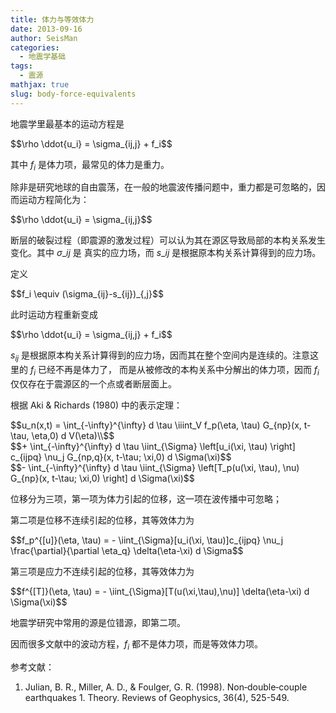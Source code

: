 ```yaml
---
title: 体力与等效体力
date: 2013-09-16
author: SeisMan
categories:
  - 地震学基础
tags:
  - 震源
mathjax: true
slug: body-force-equivalents
---
```


地震学里最基本的运动方程是

<div>$$\rho \ddot{u_i} = \sigma_{ij,j} + f_i$$</div>

其中 $f_i$ 是体力项，最常见的体力是重力。

除非是研究地球的自由震荡，在一般的地震波传播问题中，重力都是可忽略的，因而运动方程简化为：

<div>$$\rho \ddot{u_i} = \sigma_{ij,j}$$</div>

<!--more-->

断层的破裂过程（即震源的激发过程）可以认为其在源区导致局部的本构关系发生变化。其中 $\sigma\_{ij}$ 是
真实的应力场，而 $s\_{ij}$ 是根据原本构关系计算得到的应力场。

定义

<div>$$f_i \equiv (\sigma_{ij}-s_{ij})_{,j}$$</div>

此时运动方程重新变成

<div>$$\rho \ddot{u_i} = \sigma_{ij,j} + f_i$$</div>

$s_{ij}$ 是根据原本构关系计算得到的应力场，因而其在整个空间内是连续的。注意这里的 $f_i$ 已经不再是体力了，
而是从被修改的本构关系中分解出的体力项，因而 $f_i$ 仅仅存在于震源区的一个点或者断层面上。

根据 Aki & Richards (1980) 中的表示定理：

<div>$$u_n(x,t) = \int_{-\infty}^{\infty} d \tau \iiint_V f_p(\eta, \tau) G_{np}(x, t-\tau, \eta,0) d V(\eta)\\$$ </div>

<div> $$+ \int_{-\infty}^{\infty} d \tau \iint_{\Sigma} \left[u_i(\xi, \tau) \right] c_{ijpq} \nu_j G_{np,q}(x, t-\tau; \xi,0) d \Sigma(\xi)$$ </div>

<div> $$- \int_{-\infty}^{\infty} d \tau \iint_{\Sigma} \left[T_p(u(\xi, \tau), \nu) G_{np}(x, t-\tau; \xi,0) \right] d \Sigma(\xi)$$ </div>

位移分为三项，第一项为体力引起的位移，这一项在波传播中可忽略；

第二项是位移不连续引起的位移，其等效体力为

<div> $$f_p^{[u]}(\eta, \tau) = - \iint_{\Sigma}[u_i(\xi, \tau)]c_{ijpq} \nu_j \frac{\partial}{\partial \eta_q} \delta(\eta-\xi) d \Sigma$$ </div>

第三项是应力不连续引起的位移，其等效体力为

<div> $$f^{[T]}(\eta, \tau) = - \iint_{\Sigma}[T(u(\xi,\tau),\nu)] \delta(\eta-\xi) d \Sigma(\xi)$$ </div>

地震学研究中常用的源是位错源，即第二项。

因而很多文献中的波动方程，$f_i$ 都不是体力项，而是等效体力项。

参考文献：

1.  Julian, B. R., Miller, A. D., & Foulger, G. R. (1998).
    Non‐double‐couple earthquakes 1. Theory. Reviews of Geophysics,
    36(4), 525-549.
